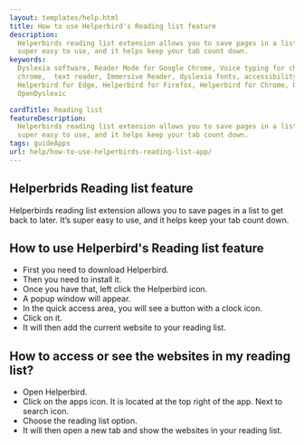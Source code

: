 ```yaml
---
layout: templates/help.html
title: How to use Helperbird's Reading list feature
description:
  Helperbirds reading list extension allows you to save pages in a list to get back to later. It’s
  super easy to use, and it helps keep your tab count down.
keywords:
  Dyslexia software, Reader Mode for Google Chrome, Voice typing for chrome, Text to speech for
  chrome,  text reader, Immersive Reader, dyslexia fonts, accessibility software, dyslexia software,
  Helperbird for Edge, Helperbird for Firefox, Helperbird for Chrome, Opendyslexic for Chrome,
  OpenDyslexic

cardTitle: Reading list
featureDescription:
  Helperbirds reading list extension allows you to save pages in a list to get back to later. It’s
  super easy to use, and it helps keep your tab count down.
tags: guideApps
url: help/how-to-use-helperbirds-reading-list-app/
---
```


## Helperbrids Reading list feature

Helperbirds reading list extension allows you to save pages in a list to get back to later. It’s
super easy to use, and it helps keep your tab count down.

## How to use Helperbird's Reading list feature

- First you need to download Helperbird.
- Then you need to install it.
- Once you have that, left click the Helperbird icon.
- A popup window will appear.
- In the quick access area, you will see a button with a clock icon.
- Click on it.
- It will then add the current website to your reading list.

## How to access or see the websites in my reading list?

- Open Helperbird.
- Click on the apps icon. It is located at the top right of the app. Next to search icon.
- Choose the reading list option.
- It will then open a new tab and show the websites in your reading list.
